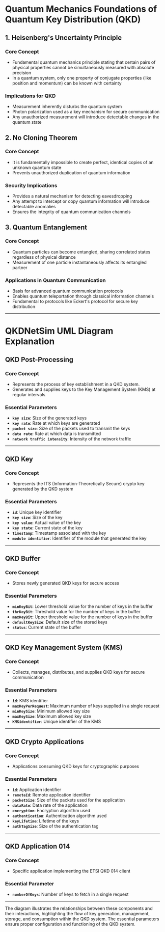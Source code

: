 # Quantum Mechanics Foundations of Quantum Key Distribution (QKD)

## 1. Heisenberg's Uncertainty Principle
### Core Concept
- Fundamental quantum mechanics principle stating that certain pairs of physical properties cannot be simultaneously measured with absolute precision
- In a quantum system, only one property of conjugate properties (like position and momentum) can be known with certainty

### Implications for QKD
- Measurement inherently disturbs the quantum system
- Photon polarization used as a key mechanism for secure communication
- Any unauthorized measurement will introduce detectable changes in the quantum state

## 2. No Cloning Theorem
### Core Concept
- It is fundamentally impossible to create perfect, identical copies of an unknown quantum state
- Prevents unauthorized duplication of quantum information

### Security Implications
- Provides a natural mechanism for detecting eavesdropping
- Any attempt to intercept or copy quantum information will introduce detectable anomalies
- Ensures the integrity of quantum communication channels

## 3. Quantum Entanglement
### Core Concept
- Quantum particles can become entangled, sharing correlated states regardless of physical distance
- Measurement of one particle instantaneously affects its entangled partner

### Applications in Quantum Communication
- Basis for advanced quantum communication protocols
- Enables quantum teleportation through classical information channels
- Fundamental to protocols like Eckert's protocol for secure key distribution

---------------------------------------------------------------------------------------------------------------------------------------------------------------
# QKDNetSim UML Diagram Explanation  

## QKD Post-Processing  

### Core Concept  
- Represents the process of key establishment in a QKD system.  
- Generates and supplies keys to the Key Management System (KMS) at regular intervals.  

### Essential Parameters  
- **`key size`**: Size of the generated keys  
- **`key rate`**: Rate at which keys are generated  
- **`packet size`**: Size of the packets used to transmit the keys  
- **`data rate`**: Rate at which data is transmitted  
- **`network traffic intensity`**: Intensity of the network traffic  

---

## QKD Key  

### Core Concept  
- Represents the ITS (Information-Theoretically Secure) crypto key generated by the QKD system  

### Essential Parameters  
- **`id`**: Unique key identifier  
- **`key size`**: Size of the key  
- **`key value`**: Actual value of the key  
- **`key state`**: Current state of the key  
- **`timestamp`**: Timestamp associated with the key  
- **`module identifier`**: Identifier of the module that generated the key  

---

## QKD Buffer  

### Core Concept  
- Stores newly generated QKD keys for secure access  

### Essential Parameters  
- **`minKeyBit`**: Lower threshold value for the number of keys in the buffer  
- **`thrKeyBit`**: Threshold value for the number of keys in the buffer  
- **`maxKeyBit`**: Upper threshold value for the number of keys in the buffer  
- **`defaultKeySize`**: Default size of the stored keys  
- **`status`**: Current state of the buffer  

---

## QKD Key Management System (KMS)  

### Core Concept  
- Collects, manages, distributes, and supplies QKD keys for secure communication  

### Essential Parameters  
- **`id`**: KMS identifier  
- **`maxKeyPerRequest`**: Maximum number of keys supplied in a single request  
- **`minKeySize`**: Minimum allowed key size  
- **`maxKeySize`**: Maximum allowed key size  
- **`KMSidentifier`**: Unique identifier of the KMS  

---

## QKD Crypto Applications  

### Core Concept  
- Applications consuming QKD keys for cryptographic purposes  

### Essential Parameters  
- **`id`**: Application identifier  
- **`remoteId`**: Remote application identifier  
- **`packetSize`**: Size of the packets used for the application  
- **`dataRate`**: Data rate of the application  
- **`encryption`**: Encryption algorithm used  
- **`authentication`**: Authentication algorithm used  
- **`keyLifetime`**: Lifetime of the keys  
- **`authTagSize`**: Size of the authentication tag  

---

## QKD Application 014  

### Core Concept  
- Specific application implementing the ETSI QKD 014 client  

### Essential Parameter  
- **`numberOfKeys`**: Number of keys to fetch in a single request  

---

The diagram illustrates the relationships between these components and their interactions, highlighting the flow of key generation, management, storage, and consumption within the QKD system. The essential parameters ensure proper configuration and functioning of the QKD system.  
